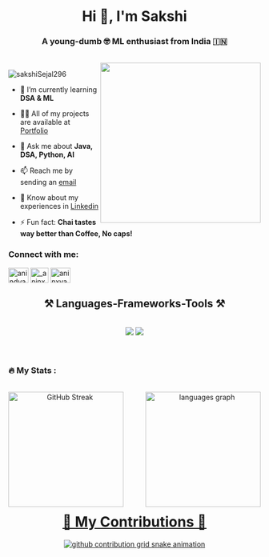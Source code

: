 <h1 align="center">Hi 👋, I'm Sakshi</h1>
<h3 align="center">A young-dumb 🤓 ML enthusiast from India 🇮🇳</h3>
<br/>
<img align="right" width="320" src="https://i.imgflip.com/65efzo.gif"  />
<p align="left"> <img src="https://komarev.com/ghpvc/?username=sakshiSejal296&label=Profile%20views&color=ff69b4&style=flat" alt="sakshiSejal296" /> </p>

- 🌱 I’m currently learning **DSA & ML**

- 👨‍💻 All of my projects are available at [Portfolio](https://aninxya07.github.io/Portfolio/)

- 💬 Ask me about **Java, DSA, Python, AI**

- 📫 Reach me by sending an [email](mailto:sejalsakshi29606@gmail.com)

- 📄 Know about my experiences in [Linkedin](https://www.linkedin.com/in/sakshi-priya-878b19258/)

- ⚡ Fun fact: **Chai tastes way better than Coffee, No caps!**

<h3 align="left">Connect with me:</h3>
<p align="left">
<a href="https://linkedin.com/in/sakshi-priya-878b19258" target="blank"><img align="center" src="https://raw.githubusercontent.com/rahuldkjain/github-profile-readme-generator/master/src/images/icons/Social/linked-in-alt.svg" alt="anindyadolui" height="30" width="40" /></a>
<a href="https://instagram.com/_.sezz06" target="blank"><img align="center" src="https://raw.githubusercontent.com/rahuldkjain/github-profile-readme-generator/master/src/images/icons/Social/instagram.svg" alt="_aninxya.07" height="30" width="36" /></a>
<a href="https://www.leetcode.com/_sezz06" target="blank"><img align="center" src="https://raw.githubusercontent.com/rahuldkjain/github-profile-readme-generator/master/src/images/icons/Social/leet-code.svg" alt="aninxya07" height="30" width="40" /></a>
</p>

<h2 align="center">⚒️ Languages-Frameworks-Tools ⚒️</h2>
<br/>
<div align="center">
    <img src="https://skillicons.dev/icons?i=c,java,html,css,git,github" />
    <img src="https://skillicons.dev/icons?i=figma,python,pytorch,anaconda,tensorflow,vscode" /><br>
</div>

</br>

<!-- <h3 align="left">   Music taste💚 :</h3>
<br/> -->
<!-- <img src="https://spotify-recently-played-readme.vercel.app/api?user=31cn5nqorrixlwikwa372aegnez4" /> -->
<!-- <div align="left">
  <a href="https://open.spotify.com/user/31cn5nqorrixlwikwa372aegnez4">
    <img src="https://spotify-recently-played-readme.vercel.app/api?user=31knnvoet6ju34ciqomm2m2x4zk4?si=sv0S5m8WQLizoZ8SjuSiJg&count=3" alt="Spotify recently played" />
  </a>
</div> -->
<br/> 

<h3 align="left">🔥   My Stats :</h3>
<br/>
<div align="center">
   <a href="https://git.io/streak-stats"><img src="https://streak-stats.demolab.com?user=sakshiSejal296&theme=dracula&border_radius=5.6&card_width=320" alt="GitHub Streak" height="230" align="left"/>
  <img src="https://github-readme-stats.vercel.app/api/top-langs?username=aninxya07&locale=en&hide_title=false&layout=compact&card_width=230&langs_count=5&theme=dracula&hide_border=false" height="230" alt="languages graph" align="right"/>
    <br/>
</div>

<div align="center">
    <br/><br/><br/><br/><br/><br/><br/><br/><br/><br/><br/>
    <h1>🐍 My Contributions 🐍</h1>
    <picture>
      <source
        media="(prefers-color-scheme: dark)"
        srcset="https://raw.githubusercontent.com/platane/snk/output/github-contribution-grid-snake-dark.svg" />
      <source
        media="(prefers-color-scheme: light)"
        srcset="https://raw.githubusercontent.com/sakshiSejal296/snk/output/github-contribution-grid-snake.svg" />
      <img
        alt="github contribution grid snake animation"
        src="https://raw.githubusercontent.com/sakshiSejal296/snk/output/github-contribution-grid-snake.svg" />
    </picture>
</div>


